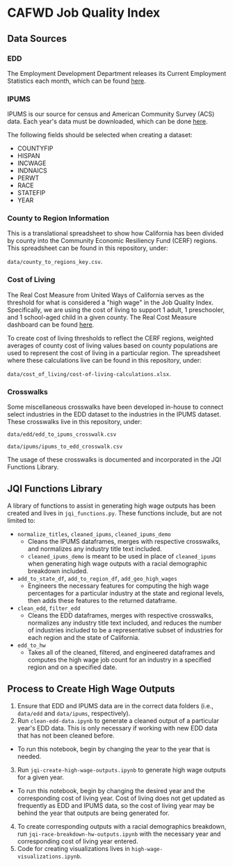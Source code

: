 # CAFWD Job Quality Index

## Data Sources

### EDD

The Employment Development Department releases its Current Employment Statistics each month, which can be found [here](https://data.edd.ca.gov/Industry-Information-/Current-Employment-Statistics-CES-/r4zm-kdcg).


### IPUMS

IPUMS is our source for census and American Community Survey (ACS) data. Each year's data must be downloaded, which can be done [here](https://usa.ipums.org/usa/).

The following fields should be selected when creating a dataset:

- COUNTYFIP
- HISPAN
- INCWAGE
- INDNAICS
- PERWT
- RACE
- STATEFIP
- YEAR

### County to Region Information

This is a translational spreadsheet to show how California has been divided by county into the Community Economic Resiliency Fund (CERF) regions. This spreadsheet can be found in this repository, under:

`data/county_to_regions_key.csv`.

### Cost of Living

The Real Cost Measure from United Ways of California serves as the threshold for what is considered a "high wage" in the Job Quality Index. Specifically, we are using the cost of living to support 1 adult, 1 preschooler, and 1 school-aged child in a given county. The Real Cost Measure dashboard can be found [here](https://public.tableau.com/app/profile/hgascon/viz/TheRealCostMeasureinCalifornia2021/RealCostDashboard).

To create cost of living thresholds to reflect the CERF regions, weighted averages of county cost of living values based on county populations are used to represent the cost of living in a particular region. The spreadsheet where these calculations live can be found in this repository, under:

`data/cost_of_living/cost-of-living-calculations.xlsx`.

### Crosswalks

Some miscellaneous crosswalks have been developed in-house to connect select industries in the EDD dataset to the industries in the IPUMS dataset. These crosswalks live in this repository, under:

`data/edd/edd_to_ipums_crosswalk.csv`

`data/ipums/ipums_to_edd_crosswalk.csv`

The usage of these crosswalks is documented and incorporated in the JQI Functions Library.

## JQI Functions Library

A library of functions to assist in generating high wage outputs has been created and lives in `jqi_functions.py`. These functions include, but are not limited to:

- `normalize_titles`, `cleaned_ipums`, `cleaned_ipums_demo`
    - Cleans the IPUMS dataframes, merges with respective crosswalks, and normalizes any industry title text included.
    - `cleaned_ipums_demo` is meant to be used in place of `cleaned_ipums` when generating high wage outputs with a racial demographic breakdown included.
- `add_to_state_df`, `add_to_region_df`, `add_geo_high_wages`
    - Engineers the necessary features for computing the high wage percentages for a particular industry at the state and regional levels, then adds these features to the returned dataframe.
- `clean_edd`, `filter_edd`
    - Cleans the EDD dataframes, merges with respective crosswalks, normalizes any industry title text included, and reduces the number of industries included to be a representative subset of industries for each region and the state of California.
- `edd_to_hw`
    - Takes all of the cleaned, filtered, and engineered dataframes and computes the high wage job count for an industry in a specified region and on a specified date.

## Process to Create High Wage Outputs

1. Ensure that EDD and IPUMS data are in the correct data folders (i.e., `data/edd` and `data/ipums`, respectively). 
2. Run `clean-edd-data.ipynb` to generate a cleaned output of a particular year's EDD data. This is only necessary if working with new EDD data that has not been cleaned before.
- To run this notebook, begin by changing the year to the year that is needed.
3. Run `jqi-create-high-wage-outputs.ipynb` to generate high wage outputs for a given year.
- To run this notebook, begin by changing the desired year and the corresponding cost of living year. Cost of living does not get updated as frequently as EDD and IPUMS data, so the cost of living year may be behind the year that outputs are being generated for.
4. To create corresponding outputs with a racial demographics breakdown, run `jqi-race-breakdown-hw-outputs.ipynb` with the necessary year and corresponding cost of living year entered.
5. Code for creating visualizations lives in `high-wage-visualizations.ipynb`.




























